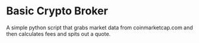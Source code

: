 # Basic Crypto Broker

A simple python script that grabs market data from coinmarketcap.com and then calculates fees and spits out a quote.

